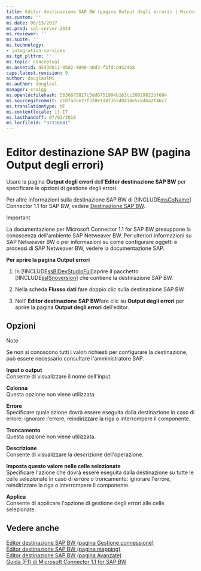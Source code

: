 ```yaml
---
title: Editor destinazione SAP BW (pagina Output degli errori) | Microsoft Docs
ms.custom: ''
ms.date: 06/13/2017
ms.prod: sql-server-2014
ms.reviewer: ''
ms.suite: ''
ms.technology:
- integration-services
ms.tgt_pltfrm: ''
ms.topic: conceptual
ms.assetid: a543d811-0bd2-4890-a0d3-f5fdcd4524b8
caps.latest.revision: 9
author: douglaslMS
ms.author: douglasl
manager: craigg
ms.openlocfilehash: 5636675827c5dd6751994b163cc20029023bf604
ms.sourcegitcommit: c18fadce27f330e1d4f36549414e5c84ba2f46c2
ms.translationtype: MT
ms.contentlocale: it-IT
ms.lasthandoff: 07/02/2018
ms.locfileid: "37316841"
---
```

# <a name="sap-bw-destination-editor-error-output-page"></a>Editor destinazione SAP BW (pagina Output degli errori)
  Usare la pagina **Output degli errori** dell'**Editor destinazione SAP BW** per specificare le opzioni di gestione degli errori.  
  
 Per altre informazioni sulla destinazione SAP BW di [!INCLUDE[msCoName](../../includes/msconame-md.md)] Connector 1.1 for SAP BW, vedere [Destinazione SAP BW](sap-bw-destination.md).  
  
> [!IMPORTANT]  
>  La documentazione per Microsoft Connector 1.1 for SAP BW presuppone la conoscenza dell'ambiente SAP Netweaver BW. Per ulteriori informazioni su SAP Netweaver BW o per informazioni su come configurare oggetti e processi di SAP Netweaver BW, vedere la documentazione SAP.  
  
 **Per aprire la pagina Output errori**  
  
1.  In [!INCLUDE[ssBIDevStudioFull](../../includes/ssbidevstudiofull-md.md)]aprire il pacchetto [!INCLUDE[ssISnoversion](../../includes/ssisnoversion-md.md)] che contiene la destinazione SAP BW.  
  
2.  Nella scheda **Flusso dati** fare doppio clic sulla destinazione SAP BW.  
  
3.  Nell' **Editor destinazione SAP BW**fare clic su **Output degli errori** per aprire la pagina **Output degli errori** dell'editor.  
  
## <a name="options"></a>Opzioni  
  
> [!NOTE]  
>  Se non si conoscono tutti i valori richiesti per configurare la destinazione, può essere necessario consultare l'amministratore SAP.  
  
 **Input o output**  
 Consente di visualizzare il nome dell'input.  
  
 **Colonna**  
 Questa opzione non viene utilizzata.  
  
 **Errore**  
 Specificare quale azione dovrà essere eseguita dalla destinazione in caso di errore: ignorare l'errore, reindirizzare la riga o interrompere il componente.  
  
 **Troncamento**  
 Questa opzione non viene utilizzata.  
  
 **Descrizione**  
 Consente di visualizzare la descrizione dell'operazione.  
  
 **Imposta questo valore nelle celle selezionate**  
 Specificare l'azione che dovrà essere eseguita dalla destinazione su tutte le celle selezionate in caso di errore o troncamento: ignorare l'errore, reindirizzare la riga o interrompere il componente.  
  
 **Applica**  
 Consente di applicare l'opzione di gestione degli errori alle celle selezionate.  
  
## <a name="see-also"></a>Vedere anche  
 [Editor destinazione SAP BW &#40;pagina Gestione connessione&#41;](sap-bw-destination-editor-connection-manager-page.md)   
 [Editor destinazione SAP BW &#40;pagina mapping&#41;](sap-bw-destination-editor-mappings-page.md)   
 [Editor destinazione SAP BW &#40;pagina Avanzate&#41;](sap-bw-destination-editor-advanced-page.md)   
 [Guida (F1) di Microsoft Connector 1.1 for SAP BW](../microsoft-connector-for-sap-bw-f1-help.md)  
  
  
